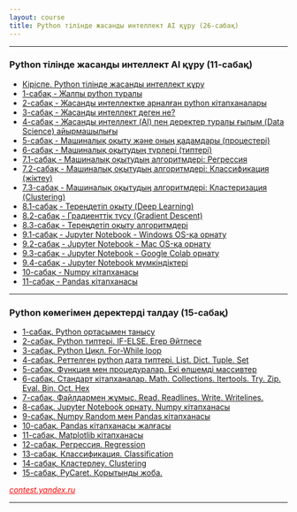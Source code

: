 ```yaml
---
layout: course
title: Python тілінде жасанды интеллект AI құру (26-сабақ)
---
```

<hr>
<div class="youtube-spoilers">
    <h3>Python тілінде жасанды интеллект AI құру (11-сабақ)</h3>
    <ul>
        <li><a href="https://www.youtube.com/watch?v=uLBHPQ9kR00" target="_blank">Кіріспе. Python тілінде жасанды интеллект құру</a></li>
        <li><a href="https://www.youtube.com/watch?v=75AORLefbEc" target="_blank">1-сабақ - Жалпы python туралы</a></li>
        <li><a href="https://www.youtube.com/watch?v=4pLZbaS9Bwk" target="_blank">2-сабақ - Жасанды интеллектке арналған python кітапханалары</a></li>
        <li><a href="https://www.youtube.com/watch?v=Wz9RFkRflFQ" target="_blank">3-сабақ - Жасанды интеллект деген не?</a></li>
        <li><a href="https://www.youtube.com/watch?v=18X5AX5Ufx4" target="_blank">4-сабақ - Жасанды интеллект (AI) пен деректер туралы ғылым (Data Science) айырмашылығы</a></li>
        <li><a href="https://www.youtube.com/watch?v=znD3egICj0I" target="_blank">5-сабақ - Машиналық оқыту және оның қадамдары (процестері)</a></li>
        <li><a href="https://www.youtube.com/watch?v=JEIfO_GeC-E" target="_blank">6-сабақ - Машиналық оқытудың түрлері (типтері)</a></li>
        <li><a href="https://www.youtube.com/watch?v=GrXJEGmZwJE" target="_blank">7.1-сабақ - Машиналық оқытудың алгоритмдері: Регрессия</a></li>
        <li><a href="https://www.youtube.com/watch?v=2JdFZOLuYEk" target="_blank">7.2-сабақ - Машиналық оқытудың алгоритмдері: Классификация (жіктеу)</a></li>
        <li><a href="https://www.youtube.com/watch?v=6pq8DHzGW1A" target="_blank">7.3-сабақ - Машиналық оқытудың алгоритмдері: Кластеризация (Clustering)</a></li>
        <li><a href="https://www.youtube.com/watch?v=wha2dnxojGQ" target="_blank">8.1-сабақ - Тереңдетіп оқыту (Deep Learning)</a></li>
        <li><a href="https://www.youtube.com/watch?v=BP7rJsVlNyI" target="_blank">8.2-сабақ - Градиенттік түсу (Gradient Descent)</a></li>
        <li><a href="https://www.youtube.com/watch?v=OiOFpyxHY3Q" target="_blank">8.3-сабақ - Тереңдетіп оқыту алгоритмдері</a></li>
        <li><a href="https://www.youtube.com/watch?v=uB08wMTKs_8" target="_blank">9.1-сабақ - Jupyter Notebook - Windows OS-қа орнату</a></li>
        <li><a href="https://www.youtube.com/watch?v=adsjHBWy000" target="_blank">9.2-сабақ - Jupyter Notebook - Mac OS-қа орнату</a></li>
        <li><a href="https://www.youtube.com/watch?v=QishY4BCJhk" target="_blank">9.3-сабақ - Jupyter Notebook - Google Colab орнату</a></li>
        <li><a href="https://www.youtube.com/watch?v=wduZoV5VoWc" target="_blank">9.4-сабақ - Jupyter Notebook мүмкіндіктері</a></li>
        <li><a href="https://www.youtube.com/watch?v=k5DdqwHGDR0" target="_blank">10-сабақ - Numpy кітапханасы</a></li>
        <li><a href="https://www.youtube.com/watch?v=sjs8spn-n14" target="_blank">11-сабақ - Pandas кітапханасы</a></li>
    </ul>
</div>
<hr>

<div class="youtube-spoilers">
    <h3>Python көмегімен деректерді талдау (15-сабақ)</h3>
    <ul>
        <li><a href="https://www.youtube.com/watch?v=zrkKXrbUrZ0" target="_blank">1-сабақ. Python ортасымен танысу</a></li>
        <li><a href="https://www.youtube.com/watch?v=c-HkLSd8DNQ" target="_blank">2-сабақ. Python типтері. IF-ELSE. Егер Әйтпесе</a></li>
        <li><a href="https://www.youtube.com/watch?v=UBXsgHCrpvs" target="_blank">3-сабақ. Python Цикл. For-While loop</a></li>
        <li><a href="https://www.youtube.com/watch?v=vzVliy1EyYA" target="_blank">4-сабақ. Реттелген python дата типтері. List. Dict. Tuple. Set</a></li>
        <li><a href="https://www.youtube.com/watch?v=am98doUh7Tk" target="_blank">5-сабақ. Функция мен процедуралар. Екі өлшемді массивтер</a></li>
        <li><a href="https://www.youtube.com/watch?v=Bf8fRIqCY4E" target="_blank">6-сабақ. Стандарт кітапханалар. Math. Collections. Itertools. Try. Zip. Eval. Bin. Oct. Hex</a></li>
        <li><a href="https://www.youtube.com/watch?v=6pEbKApU-n8" target="_blank">7-сабақ. Файлдармен жұмыс. Read. Readlines. Write. Writelines.</a></li>
        <li><a href="https://www.youtube.com/watch?v=UyRZ4cicqmQ" target="_blank">8-сабақ. Jupyter Notebook орнату. Numpy кітапханасы</a></li>
        <li><a href="https://www.youtube.com/watch?v=MpVKL-6-5Mk" target="_blank">9-сабақ. Numpy Random мен Pandas кітапханасы</a></li>
        <li><a href="https://www.youtube.com/watch?v=VRAuNYjRoUA" target="_blank">10-сабақ. Pandas кітапханасы жалғасы</a></li>
        <li><a href="https://www.youtube.com/watch?v=kbRSu2n4xmY" target="_blank">11-сабақ. Matplotlib кітапханасы</a></li>
        <li><a href="https://www.youtube.com/watch?v=00ibdTn11Vw" target="_blank">12-сабақ. Регрессия. Regression</a></li>
        <li><a href="https://www.youtube.com/watch?v=aq2SFC-e6tE" target="_blank">13-сабақ. Классификация. Classification</a></li>
        <li><a href="https://www.youtube.com/watch?v=0wwzYD6WjdA" target="_blank">14-сабақ. Кластерлеу. Clustering</a></li>
        <li><a href="https://www.youtube.com/watch?v=qLprlKpBEtM" target="_blank">15-сабақ. PyCaret. Қорытынды жоба.</a></li>
    </ul>
</div>
<a href="https://contest.yandex.ru/" style="float: left; color: red; font-style:italic;">contest.yandex.ru</a><br>
<hr>

